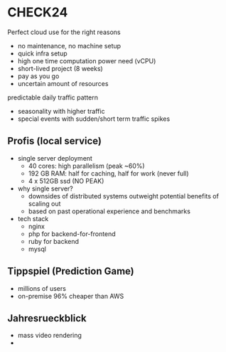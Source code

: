 # CHECK24

Perfect cloud use for the right reasons

- no maintenance, no machine setup
- quick infra setup
- high one time computation power need (vCPU)
- short-lived project (8 weeks)
- pay as you go
- uncertain amount of resources

predictable daily traffic pattern

- seasonality with higher traffic
- special events with sudden/short term traffic spikes

## Profis (local service)

- single server deployment
  - 40 cores: high parallelism (peak ~60%)
  - 192 GB RAM: half for caching, half for work (never full)
  - 4 x 512GB ssd (NO PEAK)
- why single server?
  - downsides of distributed systems outweight potential benefits of scaling out
  - based on past operational experience and benchmarks
- tech stack
  - nginx
  - php for backend-for-frontend
  - ruby for backend
  - mysql

## Tippspiel (Prediction Game)

- millions of users
- on-premise 96% cheaper than AWS

## Jahresrueckblick

- mass video rendering
-

